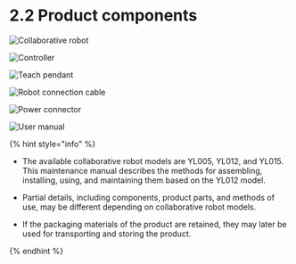 # 2.2 Product components

![Collaborative robot](../.gitbook/assets/cobot.png)

![Controller](../.gitbook/assets/controller.png)

![Teach pendant](../.gitbook/assets/tp.png)

![Robot connection cable](../.gitbook/assets/cable.png)

![Power connector](../.gitbook/assets/connector.png)

![User manual](../.gitbook/assets/maunal.png)

{% hint style="info" %}
* The available collaborative robot models are YL005, YL012, and YL015. This maintenance manual describes the methods for assembling, installing, using, and maintaining them based on the YL012 model.

* Partial details, including components, product parts, and methods of use, may be different depending on collaborative robot models.

* If the packaging materials of the product are retained, they may later be used for transporting and storing the product.


{% endhint %}

